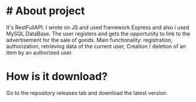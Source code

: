 # # About project
It's RestFullAPI. I wrote on JS and used framework Express and also i used MySQL DataBase.
The user registers and gets the opportunity to link to the advertisement for the sale of goods.
Main functionality:
registration,
authorization,
retrieving data of the current user,
Creation / deletion of an item by an authorized user.

# How is it download?
Go to the repository releases tab and download the latest version.
